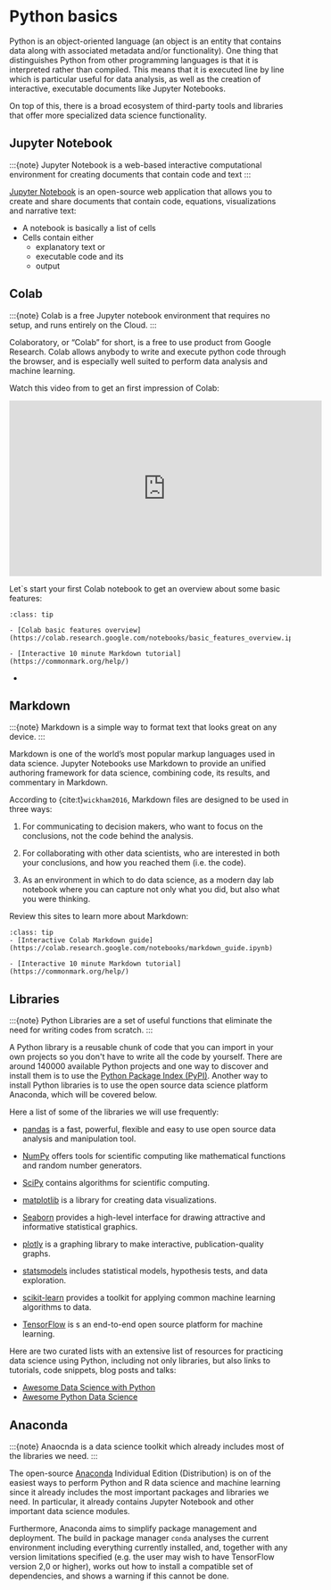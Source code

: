 # Python basics

Python is an object-oriented language (an object is an entity that contains data along with associated metadata and/or functionality). One thing that distinguishes Python from other programming languages is that it is interpreted rather than compiled. This means that it is executed line by line which is particular useful for data analysis, as well as the creation of interactive, executable documents like Jupyter Notebooks.

On top of this, there is a broad ecosystem of third-party tools and libraries that offer more specialized data science functionality.

## Jupyter Notebook

:::{note}
Jupyter Notebook is a web-based interactive computational environment for creating documents that contain code and text
:::

[Jupyter Notebook](https://jupyter.org/) is an open-source web application that allows you to create and share documents that contain code, equations, visualizations and narrative text:

- A notebook is basically a list of cells
- Cells contain either
  - explanatory text or
  - executable code and its
  - output

## Colab

:::{note}
Colab is a free Jupyter notebook environment that requires no setup, and runs entirely on the Cloud.
:::

Colaboratory, or “Colab” for short, is a free to use product from Google Research. Colab allows anybody to write and execute python code through the browser, and is especially well suited to perform data analysis and machine learning.

Watch this video from to get an first impression of Colab:

<iframe width="560" height="315" src="https://www.youtube.com/embed/inN8seMm7UI" title="YouTube video player" frameborder="0" allow="accelerometer; autoplay; clipboard-write; encrypted-media; gyroscope; picture-in-picture" allowfullscreen></iframe>

Let`s start your first Colab notebook to get an overview about some basic features:

```{admonition} To do
:class: tip

- [Colab basic features overview](https://colab.research.google.com/notebooks/basic_features_overview.ipynb)

- [Interactive 10 minute Markdown tutorial](https://commonmark.org/help/)
```

-

## Markdown

:::{note}
Markdown is a simple way to format text that looks great on any device. 
:::

Markdown is one of the world’s most popular markup languages used in data science. Jupyter Notebooks use Markdown to provide an unified authoring framework for data science, combining code, its results, and commentary in Markdown.  

According to {cite:t}`wickham2016`, Markdown files are designed to be used in three ways:

1. For communicating to decision makers, who want to focus on the conclusions, not the code behind the analysis.

2. For collaborating with other data scientists, who are interested in both your conclusions, and how you reached them (i.e. the code).

3. As an environment in which to do data science, as a modern day lab notebook where you can capture not only what you did, but also what you were thinking.

Review this sites to learn more about Markdown:


```{admonition} To do
:class: tip
- [Interactive Colab Markdown guide](https://colab.research.google.com/notebooks/markdown_guide.ipynb)

- [Interactive 10 minute Markdown tutorial](https://commonmark.org/help/)
```


## Libraries

:::{note}
Python Libraries are a set of useful functions that eliminate the need for writing codes from scratch.
:::

A Python library is a reusable chunk of code that you can import in your own projects so you don't have to write all the code by yourself. There are around 140000 available Python projects and one way to discover and install them is to use the [Python Package Index (PyPI)](https://pypi.org/). Another way to install Python libraries is to use the open source data science platform Anaconda, which will be covered below.

Here a list of some of the libraries we will use frequently:

- [pandas](https://pandas.pydata.org/) is a fast, powerful, flexible and easy to use open source data analysis and manipulation tool.

- [NumPy](https://numpy.org/) offers tools for scientific computing like mathematical functions and random number generators.

- [SciPy](https://scipy.org/) contains algorithms for scientific computing.

- [matplotlib](https://matplotlib.org/) is a library for creating data visualizations.

- [Seaborn](https://seaborn.pydata.org/) provides a high-level interface for drawing attractive and informative statistical graphics.

- [plotly](https://plotly.com/python/) is a graphing library to make interactive, publication-quality graphs.

- [statsmodels](https://www.statsmodels.org/stable/index.html) includes statistical models, hypothesis tests, and data exploration.

- [scikit-learn](https://scikit-learn.org/stable/) provides a toolkit for applying common machine learning algorithms to data.

- [TensorFlow](https://www.tensorflow.org/) is s an end-to-end open source platform for machine learning.

Here are two curated lists with an extensive list of resources for practicing data science using Python, including not only libraries, but also links to tutorials, code snippets, blog posts and talks:

- [Awesome Data Science with Python](https://github.com/r0f1/datascience)
- [Awesome Python Data Science](https://github.com/krzjoa/awesome-python-data-science)


## Anaconda

:::{note}
Anaocnda is a data science toolkit which already includes most of the libraries we need.
:::

The open-source [Anaconda](https://www.anaconda.com/products/individual) Individual Edition (Distribution) is on of the easiest ways to perform Python and R data science and machine learning since it already includes the most important packages and libraries we need. In particular, it already contains Jupyter Notebook and other important data science modules.

Furthermore, Anaconda aims to simplify package management and deployment. The build in package manager `conda` analyses the current environment including everything currently installed, and, together with any version limitations specified (e.g. the user may wish to have TensorFlow version 2,0 or higher), works out how to install a compatible set of dependencies, and shows a warning if this cannot be done.




